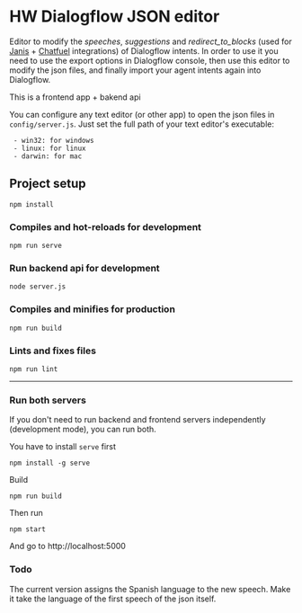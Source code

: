 # HW Dialogflow JSON editor

Editor to modify the _speeches_, _suggestions_ and _redirect_to_blocks_
(used for [Janis](https://www.janis.ai) + [Chatfuel](https://chatfuel.com) integrations) of Dialogflow intents. In order to use it you need to use the export options in Dialogflow console, then use this editor to modify the json files, and finally import your agent intents again into Dialogflow.

This is a frontend app + bakend api

You can configure any text editor (or other app) to open the json files in
`config/server.js`. Just set the full path of your text editor's executable:
```
 - win32: for windows
 - linux: for linux
 - darwin: for mac
```

## Project setup
```
npm install
```

### Compiles and hot-reloads for development
```
npm run serve
```

### Run backend api for development 
```
node server.js
```

### Compiles and minifies for production
```
npm run build
```

### Lints and fixes files
```
npm run lint
```
---
### Run both servers
If you don't need to run backend and frontend servers independently (development mode),
you can run both.

You have to install `serve` first
```
npm install -g serve
```
Build
```
npm run build
```

Then run

```
npm start
```

And go to http://localhost:5000

### Todo

The current version assigns the Spanish language to the new speech.
Make it take the language of the first speech of the json itself.